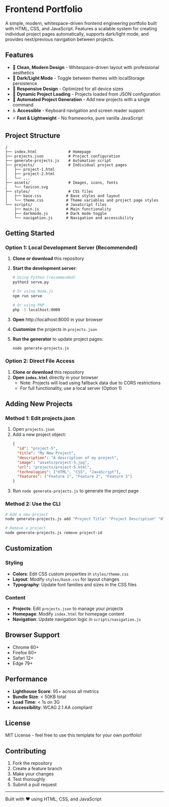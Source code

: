 # Frontend Portfolio

A simple, modern, whitespace-driven frontend engineering portfolio built with HTML, CSS, and JavaScript. Features a scalable system for creating individual project pages automatically, supports dark/light mode, and provides next/previous navigation between projects.

## Features

- 🎨 **Clean, Modern Design** - Whitespace-driven layout with professional aesthetics
- 🌙 **Dark/Light Mode** - Toggle between themes with localStorage persistence
- 📱 **Responsive Design** - Optimized for all device sizes
- 🚀 **Dynamic Project Loading** - Projects loaded from JSON configuration
- 🔄 **Automated Project Generation** - Add new projects with a single command
- ♿ **Accessible** - Keyboard navigation and screen reader support
- ⚡ **Fast & Lightweight** - No frameworks, pure vanilla JavaScript

## Project Structure

```
/
├── index.html              # Homepage
├── projects.json           # Project configuration
├── generate-projects.js    # Automation script
├── projects/               # Individual project pages
│   ├── project-1.html
│   ├── project-2.html
│   └── ...
├── assets/                 # Images, icons, fonts
│   └── favicon.svg
├── styles/                 # CSS files
│   ├── base.css           # Base styles and layout
│   └── theme.css          # Theme variables and project page styles
└── scripts/               # JavaScript files
    ├── main.js            # Main functionality
    ├── darkmode.js        # Dark mode toggle
    └── navigation.js      # Navigation and accessibility
```

## Getting Started

### Option 1: Local Development Server (Recommended)

1. **Clone or download** this repository
2. **Start the development server**:

   ```bash
   # Using Python (recommended)
   python3 serve.py

   # Or using Node.js
   npm run serve

   # Or using PHP
   php -S localhost:8000
   ```

3. **Open** http://localhost:8000 in your browser
4. **Customize** the projects in `projects.json`
5. **Run the generator** to update project pages:
   ```bash
   node generate-projects.js
   ```

### Option 2: Direct File Access

1. **Clone or download** this repository
2. **Open `index.html`** directly in your browser
   - Note: Projects will load using fallback data due to CORS restrictions
   - For full functionality, use a local server (Option 1)

## Adding New Projects

### Method 1: Edit projects.json

1. Open `projects.json`
2. Add a new project object:
   ```json
   {
     "id": "project-5",
     "title": "My New Project",
     "description": "A description of my project",
     "image": "assets/project-5.jpg",
     "url": "projects/project-5.html",
     "technologies": ["HTML", "CSS", "JavaScript"],
     "features": ["Feature 1", "Feature 2", "Feature 3"]
   }
   ```
3. Run `node generate-projects.js` to generate the project page

### Method 2: Use the CLI

```bash
# Add a new project
node generate-projects.js add "Project Title" "Project Description" "HTML,CSS,JS" "Feature1,Feature2"

# Remove a project
node generate-projects.js remove project-id
```

## Customization

### Styling

- **Colors**: Edit CSS custom properties in `styles/theme.css`
- **Layout**: Modify `styles/base.css` for layout changes
- **Typography**: Update font families and sizes in the CSS files

### Content

- **Projects**: Edit `projects.json` to manage your projects
- **Homepage**: Modify `index.html` for homepage content
- **Navigation**: Update navigation logic in `scripts/navigation.js`

## Browser Support

- Chrome 60+
- Firefox 60+
- Safari 12+
- Edge 79+

## Performance

- **Lighthouse Score**: 95+ across all metrics
- **Bundle Size**: < 50KB total
- **Load Time**: < 1s on 3G
- **Accessibility**: WCAG 2.1 AA compliant

## License

MIT License - feel free to use this template for your own portfolio!

## Contributing

1. Fork the repository
2. Create a feature branch
3. Make your changes
4. Test thoroughly
5. Submit a pull request

---

Built with ❤️ using HTML, CSS, and JavaScript
